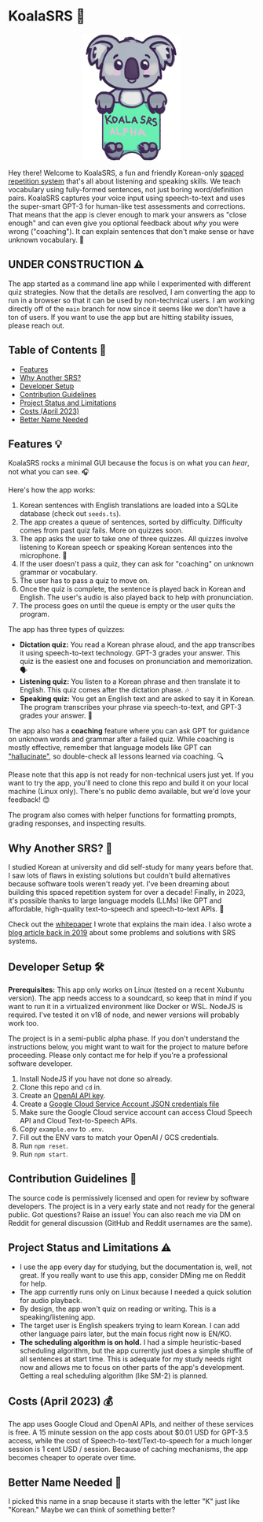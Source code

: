 # KoalaSRS 🐨

<p align="center">
  <img src="./logo.png" alt="The KoalaSRS Logo (for now)"/>
</p>

Hey there! Welcome to KoalaSRS, a fun and friendly Korean-only [spaced repetition system](https://en.wikipedia.org/wiki/Spaced_repetition) that's all about listening and speaking skills. We teach vocabulary using fully-formed sentences, not just boring word/definition pairs. KoalaSRS captures your voice input using speech-to-text and uses the super-smart GPT-3 for human-like test assessments and corrections. That means that the app is clever enough to mark your answers as "close enough" and can even give you optional feedback about _why_ you were wrong ("coaching"). It can explain sentences that don't make sense or have unknown vocabulary. 🧠

## UNDER CONSTRUCTION ⚠️

The app started as a command line app while I experimented with different quiz strategies. Now that the details are resolved, I am converting the app to run in a browser so that it can be used by non-technical users. I am working directly off of the `main` branch for now since it seems like we don't have a ton of users. If you want to use the app but are hitting stability issues, please reach out.

## Table of Contents 📑

- [Features](#features)
- [Why Another SRS?](#why-another-srs)
- [Developer Setup](#developer-setup)
- [Contribution Guidelines](#contribution-guidelines)
- [Project Status and Limitations](#project-status-and-limitations)
- [Costs (April 2023)](#costs-april-2023)
- [Better Name Needed](#better-name-needed)

## Features 💡

KoalaSRS rocks a minimal GUI because the focus is on what you can _hear_, not what you can see. 🎧

Here's how the app works:

1. Korean sentences with English translations are loaded into a SQLite database (check out `seeds.ts`).
1. The app creates a queue of sentences, sorted by difficulty. Difficulty comes from past quiz fails. More on quizzes soon.
1. The app asks the user to take one of three quizzes. All quizzes involve listening to Korean speech or speaking Korean sentences into the microphone. 🎤
1. If the user doesn't pass a quiz, they can ask for "coaching" on unknown grammar or vocabulary.
1. The user has to pass a quiz to move on.
1. Once the quiz is complete, the sentence is played back in Korean and English. The user's audio is also played back to help with pronunciation.
1. The process goes on until the queue is empty or the user quits the program.

The app has three types of quizzes:

- **Dictation quiz:** You read a Korean phrase aloud, and the app transcribes it using speech-to-text technology. GPT-3 grades your answer. This quiz is the easiest one and focuses on pronunciation and memorization. 🗣️
- **Listening quiz:** You listen to a Korean phrase and then translate it to English. This quiz comes after the dictation phase. 🎶
- **Speaking quiz:** You get an English text and are asked to say it in Korean. The program transcribes your phrase via speech-to-text, and GPT-3 grades your answer. 📣

The app also has a **coaching** feature where you can ask GPT for guidance on unknown words and grammar after a failed quiz. While coaching is mostly effective, remember that language models like GPT can ["hallucinate"](<https://en.wikipedia.org/wiki/Hallucination_(artificial_intelligence)>), so double-check all lessons learned via coaching. 🔍

Please note that this app is not ready for non-technical users just yet. If you want to try the app, you'll need to clone this repo and build it on your local machine (Linux only). There's no public demo available, but we'd love your feedback! 😊

The program also comes with helper functions for formatting prompts, grading responses, and inspecting results.

## Why Another SRS? 🤔

I studied Korean at university and did self-study for many years before that. I saw lots of flaws in existing solutions but couldn't build alternatives because software tools weren't ready yet. I've been dreaming about building this spaced repetition system for over a decade! Finally, in 2023, it's possible thanks to large language models (LLMs) like GPT and affordable, high-quality text-to-speech and speech-to-text APIs. 🎉

Check out the [whitepaper](https://github.com/RickCarlino/gpt-language-learning-experiments) I wrote that explains the main idea. I also wrote a [blog article back in 2019](https://rickcarlino.com/2019/problems-and-solutions-for-spaced-repetition-software.html) about some problems and solutions with SRS systems.

## Developer Setup 🛠️

**Prerequisites:** This app only works on Linux (tested on a recent Xubuntu version). The app needs access to a soundcard, so keep that in mind if you want to run it in a virtualized environment like Docker or WSL. NodeJS is required. I've tested it on v18 of node, and newer versions will probably work too.

The project is in a semi-public alpha phase. If you don't understand the instructions below, you might want to wait for the project to mature before proceeding. Please only contact me for help if you're a professional software developer.

1. Install NodeJS if you have not done so already.
1. Clone this repo and `cd` in.
1. Create an [OpenAI API key](https://platform.openai.com/account/api-keys).
1. Create a [Google Cloud Service Account JSON credentials file](https://developers.google.com/workspace/guides/create-credentials)
1. Make sure the Google Cloud service account can access Cloud Speech API and Cloud Text-to-Speech APIs.
1. Copy `example.env` to `.env`.
1. Fill out the ENV vars to match your OpenAI / GCS credentials.
1. Run `npm reset`.
1. Run `npm start`.

## Contribution Guidelines 🤝

The source code is permissively licensed and open for review by software developers. The project is in a very early state and not ready for the general public. Got questions? Raise an issue! You can also reach me via DM on Reddit for general discussion (GitHub and Reddit usernames are the same).

## Project Status and Limitations ⚠️

- I use the app every day for studying, but the documentation is, well, not great. If you really want to use this app, consider DMing me on Reddit for help.
- The app currently runs only on Linux because I needed a quick solution for audio playback.
- By design, the app won't quiz on reading or writing. This is a speaking/listening app.
- The target user is English speakers trying to learn Korean. I can add other language pairs later, but the main focus right now is EN/KO.
- **The scheduling algorithm is on hold.** I had a simple heuristic-based scheduling algorithm, but the app currently just does a simple shuffle of all sentences at start time. This is adequate for my study needs right now and allows me to focus on other parts of the app's development. Getting a real scheduling algorithm (like SM-2) is planned.
## Costs (April 2023) 💰

The app uses Google Cloud and OpenAI APIs, and neither of these services is free. A 15 minute session on the app costs about $0.01 USD for GPT-3.5 access, while the cost of Speech-to-text/Text-to-speech for a much longer session is 1 cent USD / session. Because of caching mechanisms, the app becomes cheaper to operate over time.

## Better Name Needed 📛

I picked this name in a snap because it starts with the letter "K" just like "Korean." Maybe we can think of something better?
